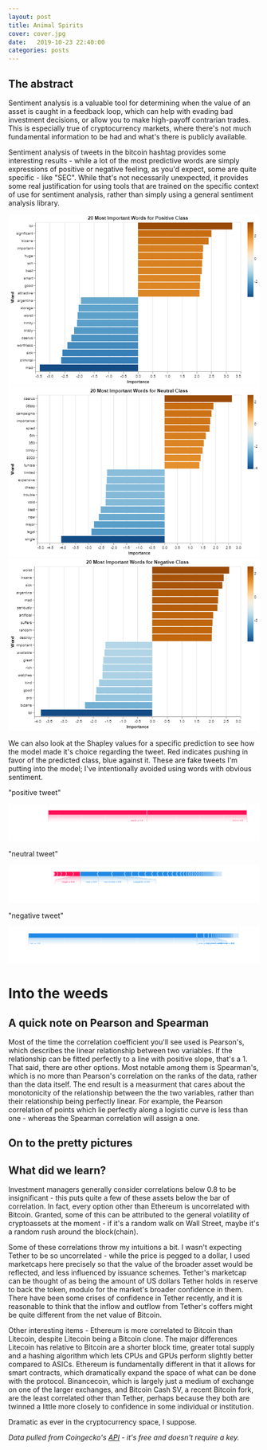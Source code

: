 ```yaml
---
layout: post
title: Animal Spirits
cover: cover.jpg
date:   2019-10-23 22:40:00
categories: posts
---
```




## The abstract


  Sentiment analysis is a valuable tool for determining when the value of an asset is caught in a feedback loop, which can help with evading bad investment decisions, or allow you to make high-payoff contrarian trades. This is especially true of cryptocurrency markets, where there's not much fundamental information to be had and what's there is publicly available.
  
Sentiment analysis of tweets in the bitcoin hashtag provides some interesting results - while a lot of the most predictive words are simply expressions of positive or negative feeling, as you'd expect, some are quite specific - like "SEC". While that's not necessarily unexpected, it provides some real justification for using tools that are trained on the specific context of use for sentiment analysis, rather than simply using a general sentiment analysis library.


<img src="\images\positive_importance_chart.png">

<img src="\images\neutral_importance_chart.png">

<img src="\images\negative_importance_chart.png">


We can also look at the Shapley values for a specific prediction to see how the model made it's choice regarding the tweet. Red indicates pushing in favor of the predicted class, blue against it. These are fake tweets I'm putting into the model; I've intentionally avoided using words with obvious sentiment.

"positive tweet"

<img src="\images\positiveshap.png">

"neutral tweet"

<img src="\images\neutralshap.png">

"negative tweet"


<img src="\images\negativeshap.png">


# Into the weeds
## A quick note on Pearson and Spearman

  Most of the time the correlation coefficient you'll see used is Pearson's, which describes the linear relationship between two variables. If the relationship can be fitted perfectly to a line with positive slope, that's a 1. That said, there are other options. Most notable among them is Spearman's, which is no more than Pearson's correlation on the ranks of the data, rather than the data itself. The end result is a measurment that cares about the monotonicity of the relationship between the the two variables, rather than their relationship being perfectly linear. For example, the Pearson correlation of points which lie perfectly along a logistic curve is less than one - whereas the Spearman correlation will assign a one.
  
## On to the pretty pictures

## What did we learn?

  Investment managers generally consider correlations below 0.8 to be insignificant - this puts quite a few of these assets below the bar of correlation. In fact, every option other than Ethereum is uncorrelated with Bitcoin. Granted, some of this can be attributed to the general volatility of cryptoassets at the moment - if it's a random walk on Wall Street, maybe it's a random rush around the block(chain).

  Some of these correlations throw my intuitions a bit. I wasn't expecting Tether to be so uncorrelated - while the price is pegged to a dollar, I used marketcaps here precisely so that the value of the broader asset would be reflected, and less influenced by issuance schemes. Tether's marketcap can be thought of as being the amount of US dollars Tether holds in reserve to back the token, modulo for the market's broader confidence in them. There have been some crises of confidence in Tether recently, and it is reasonable to think that the inflow and outflow from Tether's coffers might be quite different from the net value of Bitcoin.
  
  Other interesting items - Ethereum is more correlated to Bitcoin than Litecoin, despite Litecoin being a Bitcoin clone. The major differences Litecoin has relative to Bitcoin are a shorter block time, greater total supply and a hashing algorithm which lets CPUs and GPUs perform slightly better compared to ASICs. Ethereum is fundamentally different in that it allows for smart contracts, which dramatically expand the space of what can be done with the protocol. Binancecoin, which is largely just a medium of exchange on one of the larger exchanges, and Bitcoin Cash SV, a recent Bitcoin fork, are the least correlated other than Tether, perhaps because they both are twinned a little more closely to confidence in some individual or institution.
  

  
  Dramatic as ever in the cryptocurrency space, I suppose.
  
  *Data pulled from Coingecko's [API](https://www.coingecko.com/en/api) - it's free and doesn't require a key.*
